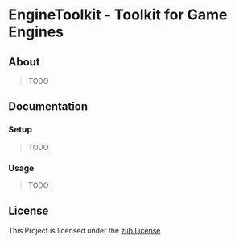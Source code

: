 # EngineToolkit - Toolkit for Game Engines

## About

> TODO

## Documentation

### Setup

> TODO

### Usage

> TODO

## License

This Project is licensed under the [zlib License](https://opensource.org/license/zlib-license-php/)

